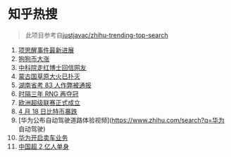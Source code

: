 # 知乎热搜

> 此项目参考自[justjavac/zhihu-trending-top-search](https://github.com/justjavac/zhihu-trending-top-search/blob/main/utils.ts)

<!-- BEGIN -->
  <!-- 最后更新时间:Mon Apr 19 2021 17:34:55 GMT+0000 (Coordinated Universal Time) -->
  1. [项思醒事件最新进展](https://www.zhihu.com/search?q=项思醒)
1. [狗狗币大涨](https://www.zhihu.com/search?q=狗狗币)
1. [中科院走红博士回信网友](https://www.zhihu.com/search?q=博士论文致谢)
1. [蒙古国草原大火已扑灭](https://www.zhihu.com/search?q=蒙古国大火)
1. [湖南省考 83 人作弊被通报](https://www.zhihu.com/search?q=湖南省考)
1. [时隔三年 RNG 再夺冠](https://www.zhihu.com/search?q=rng)
1. [欧洲超级联赛正式成立](https://www.zhihu.com/search?q=欧超联赛)
1. [4 月 18 日比特币暴跌](https://www.zhihu.com/search?q=比特币暴跌)
1. [华为公布自动驾驶道路体验视频](https://www.zhihu.com/search?q=华为 自动驾驶)
1. [华为开启卖车业务](https://www.zhihu.com/search?q=华为卖车)
1. [中国超 2 亿人单身](https://www.zhihu.com/search?q=2亿人单身)
  <!-- END -->